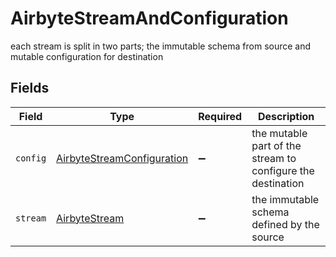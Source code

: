 # AirbyteStreamAndConfiguration

each stream is split in two parts; the immutable schema from source and mutable configuration for destination


## Fields

| Field                                                                           | Type                                                                            | Required                                                                        | Description                                                                     |
| ------------------------------------------------------------------------------- | ------------------------------------------------------------------------------- | ------------------------------------------------------------------------------- | ------------------------------------------------------------------------------- |
| `config`                                                                        | [AirbyteStreamConfiguration](../../models/shared/AirbyteStreamConfiguration.md) | :heavy_minus_sign:                                                              | the mutable part of the stream to configure the destination                     |
| `stream`                                                                        | [AirbyteStream](../../models/shared/AirbyteStream.md)                           | :heavy_minus_sign:                                                              | the immutable schema defined by the source                                      |